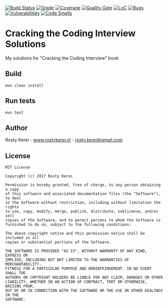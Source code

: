 [![Build Status](https://travis-ci.org/rostykerei/cci.svg?branch=master)](https://travis-ci.org/rostykerei/cci)
[![Grade](https://api.codacy.com/project/badge/Grade/5dbde8eb4f194bdd9da40ee0a10681dc)](https://www.codacy.com/app/rostykerei/cci)
[![Coverage](https://api.codacy.com/project/badge/Coverage/5dbde8eb4f194bdd9da40ee0a10681dc)](https://www.codacy.com/app/rostykerei/cci)
[![Quality Gate](https://sonarcloud.io/api/badges/gate?key=nl.rostykerei:cci&blinking=true)](https://sonarcloud.io/dashboard/index/nl.rostykerei:cci)
[![LoC](https://sonarcloud.io/api/badges/measure?key=nl.rostykerei:cci&metric=lines&blinking=true)](https://sonarcloud.io/dashboard/index/nl.rostykerei:cci)
[![Bugs](https://sonarcloud.io/api/badges/measure?key=nl.rostykerei:cci&metric=bugs&blinking=true)](https://sonarcloud.io/dashboard/index/nl.rostykerei:cci)
[![Vulnerabilities](https://sonarcloud.io/api/badges/measure?key=nl.rostykerei:cci&metric=vulnerabilities&blinking=true)](https://sonarcloud.io/dashboard/index/nl.rostykerei:cci)
[![Code Smells](https://sonarcloud.io/api/badges/measure?key=nl.rostykerei:cci&metric=code_smells&blinking=true)](https://sonarcloud.io/dashboard/index/nl.rostykerei:cci)

# Cracking the Coding Interview Solutions

My solutions for "Cracking the Coding Interview" book

## Build

    mvn clean install
    
## Run tests

    mvn test

## Author

Rosty Kerei - www.rostykerei.nl - <rosty.kerei@gmail.com>


## License

	MIT License
    
    Copyright (c) 2017 Rosty Kerei
    
    Permission is hereby granted, free of charge, to any person obtaining a copy
    of this software and associated documentation files (the "Software"), to deal
    in the Software without restriction, including without limitation the rights
    to use, copy, modify, merge, publish, distribute, sublicense, and/or sell
    copies of the Software, and to permit persons to whom the Software is
    furnished to do so, subject to the following conditions:
    
    The above copyright notice and this permission notice shall be included in all
    copies or substantial portions of the Software.
    
    THE SOFTWARE IS PROVIDED "AS IS", WITHOUT WARRANTY OF ANY KIND, EXPRESS OR
    IMPLIED, INCLUDING BUT NOT LIMITED TO THE WARRANTIES OF MERCHANTABILITY,
    FITNESS FOR A PARTICULAR PURPOSE AND NONINFRINGEMENT. IN NO EVENT SHALL THE
    AUTHORS OR COPYRIGHT HOLDERS BE LIABLE FOR ANY CLAIM, DAMAGES OR OTHER
    LIABILITY, WHETHER IN AN ACTION OF CONTRACT, TORT OR OTHERWISE, ARISING FROM,
    OUT OF OR IN CONNECTION WITH THE SOFTWARE OR THE USE OR OTHER DEALINGS IN THE
    SOFTWARE.